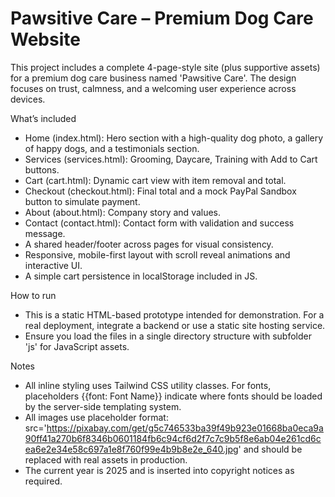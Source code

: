 # Pawsitive Care – Premium Dog Care Website

This project includes a complete 4-page-style site (plus supportive assets) for a premium dog care business named 'Pawsitive Care'. The design focuses on trust, calmness, and a welcoming user experience across devices.

What’s included
- Home (index.html): Hero section with a high-quality dog photo, a gallery of happy dogs, and a testimonials section.
- Services (services.html): Grooming, Daycare, Training with Add to Cart buttons.
- Cart (cart.html): Dynamic cart view with item removal and total.
- Checkout (checkout.html): Final total and a mock PayPal Sandbox button to simulate payment.
- About (about.html): Company story and values.
- Contact (contact.html): Contact form with validation and success message.
- A shared header/footer across pages for visual consistency.
- Responsive, mobile-first layout with scroll reveal animations and interactive UI.
- A simple cart persistence in localStorage included in JS.

How to run
- This is a static HTML-based prototype intended for demonstration. For a real deployment, integrate a backend or use a static site hosting service.
- Ensure you load the files in a single directory structure with subfolder 'js' for JavaScript assets.

Notes
- All inline styling uses Tailwind CSS utility classes. For fonts, placeholders {{font: Font Name}} indicate where fonts should be loaded by the server-side templating system.
- All images use placeholder format: src='https://pixabay.com/get/g5c746533ba39f49b923e01668ba0eca9a90ff41a270b6f8346b0601184fb6c94cf6d2f7c7c9b5f8e6ab04e261cd6cea6e2e34e58c697a1e8f760f99e4b9b8e2e_640.jpg' and should be replaced with real assets in production.
- The current year is 2025 and is inserted into copyright notices as required.
